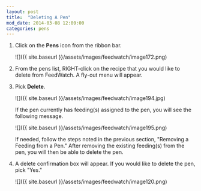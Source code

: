 ```yaml
---
layout: post
title:  "Deleting A Pen"
mod_date: 2014-03-08 12:00:00
categories: pens
---
```


1.  Click on the **Pens** icon from the ribbon bar.

    ![]({{ site.baseurl }}/assets/images/feedwatch/image172.png)

2.  From the pens list, RIGHT-click on the recipe that you would like to delete from FeedWatch. A fly-out menu will appear.

3.  Pick **Delete**.

    ![]({{ site.baseurl }}/assets/images/feedwatch/image194.jpg)

    If the pen currently has feeding(s) assigned to the pen, you will see the following message.

    ![]({{ site.baseurl }}/assets/images/feedwatch/image195.png)

    If needed, follow the steps noted in the previous section, "Removing a Feeding from a Pen." After removing the existing feeding(s) from the pen, you will then be able to delete the pen.

4.  A delete confirmation box will appear. If you would like to
delete the pen, pick "Yes."

    ![]({{ site.baseurl }}/assets/images/feedwatch/image120.png)
